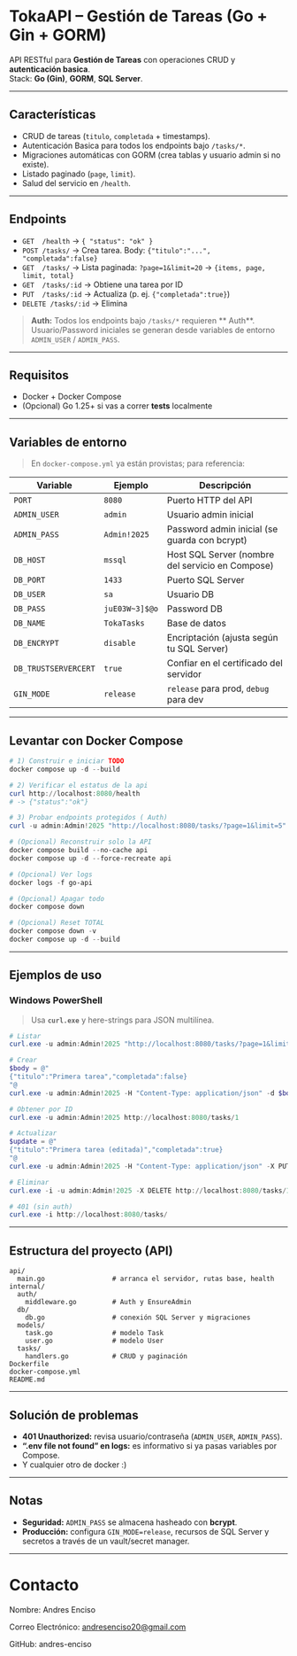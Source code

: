 # TokaAPI – Gestión de Tareas (Go + Gin + GORM)

API RESTful para **Gestión de Tareas** con operaciones CRUD y **autenticación basica**.  
Stack: **Go (Gin)**, **GORM**, **SQL Server**.

---

## Características

- CRUD de tareas (`titulo`, `completada` + timestamps).
- Autenticación Basica para todos los endpoints bajo `/tasks/*`.
- Migraciones automáticas con GORM (crea tablas y usuario admin si no existe).
- Listado paginado (`page`, `limit`).
- Salud del servicio en `/health`.

---

## Endpoints

- `GET  /health` → `{ "status": "ok" }`
- `POST /tasks/` → Crea tarea. Body: `{"titulo":"...", "completada":false}`
- `GET  /tasks/` → Lista paginada: `?page=1&limit=20` → `{items, page, limit, total}`
- `GET  /tasks/:id` → Obtiene una tarea por ID
- `PUT  /tasks/:id` → Actualiza (p. ej. `{"completada":true}`)
- `DELETE /tasks/:id` → Elimina

> **Auth:** Todos los endpoints bajo `/tasks/*` requieren ** Auth**.  
> Usuario/Password iniciales se generan desde variables de entorno `ADMIN_USER` / `ADMIN_PASS`.

---

## Requisitos

- Docker + Docker Compose
- (Opcional) Go 1.25+ si vas a correr **tests** localmente

---

## Variables de entorno

> En `docker-compose.yml` ya están provistas; para referencia:

| Variable              | Ejemplo         | Descripción                              |
|----------------------|-----------------|------------------------------------------|
| `PORT`               | `8080`          | Puerto HTTP del API                      |
| `ADMIN_USER`         | `admin`         | Usuario admin inicial                    |
| `ADMIN_PASS`         | `Admin!2025`    | Password admin inicial (se guarda con bcrypt) |
| `DB_HOST`            | `mssql`         | Host SQL Server (nombre del servicio en Compose) |
| `DB_PORT`            | `1433`          | Puerto SQL Server                        |
| `DB_USER`            | `sa`            | Usuario DB                               |
| `DB_PASS`            | `juE03W~3]$@o`  | Password DB                              |
| `DB_NAME`            | `TokaTasks`     | Base de datos                            |
| `DB_ENCRYPT`         | `disable`       | Encriptación (ajusta según tu SQL Server) |
| `DB_TRUSTSERVERCERT` | `true`          | Confiar en el certificado del servidor   |
| `GIN_MODE`           | `release`       | `release` para prod, `debug` para dev    |

---

## Levantar con Docker Compose
```powershell
# 1) Construir e iniciar TODO
docker compose up -d --build

# 2) Verificar el estatus de la api
curl http://localhost:8080/health     
# -> {"status":"ok"}

# 3) Probar endpoints protegidos ( Auth)
curl -u admin:Admin!2025 "http://localhost:8080/tasks/?page=1&limit=5"

# (Opcional) Reconstruir solo la API
docker compose build --no-cache api
docker compose up -d --force-recreate api

# (Opcional) Ver logs
docker logs -f go-api

# (Opcional) Apagar todo
docker compose down

# (Opcional) Reset TOTAL
docker compose down -v
docker compose up -d --build
```
---

## Ejemplos de uso

### Windows PowerShell

> Usa **`curl.exe`** y here-strings para JSON multilínea.

```powershell
# Listar
curl.exe -u admin:Admin!2025 "http://localhost:8080/tasks/?page=1&limit=5"

# Crear
$body = @"
{"titulo":"Primera tarea","completada":false}
"@
curl.exe -u admin:Admin!2025 -H "Content-Type: application/json" -d $body http://localhost:8080/tasks/

# Obtener por ID
curl.exe -u admin:Admin!2025 http://localhost:8080/tasks/1

# Actualizar
$update = @"
{"titulo":"Primera tarea (editada)","completada":true}
"@
curl.exe -u admin:Admin!2025 -H "Content-Type: application/json" -X PUT -d $update http://localhost:8080/tasks/1

# Eliminar
curl.exe -i -u admin:Admin!2025 -X DELETE http://localhost:8080/tasks/1

# 401 (sin auth)
curl.exe -i http://localhost:8080/tasks/
```

---

## Estructura del proyecto (API)

```
api/
  main.go                 # arranca el servidor, rutas base, health
internal/
  auth/
    middleware.go         # Auth y EnsureAdmin
  db/
    db.go                 # conexión SQL Server y migraciones
  models/
    task.go               # modelo Task 
    user.go               # modelo User
  tasks/
    handlers.go           # CRUD y paginación
Dockerfile
docker-compose.yml
README.md
```

---

## Solución de problemas

- **401 Unauthorized:** revisa usuario/contraseña (`ADMIN_USER`, `ADMIN_PASS`).  
- **“.env file not found” en logs:** es informativo si ya pasas variables por Compose.  
- Y cualquier otro de docker :)

---

## Notas

- **Seguridad:** `ADMIN_PASS` se almacena hasheado con **bcrypt**.  
- **Producción:** configura `GIN_MODE=release`, recursos de SQL Server y secretos a través de un vault/secret manager.

---

# Contacto
Nombre: Andres Enciso

Correo Electrónico: andresenciso20@gmail.com

GitHub: andres-enciso
